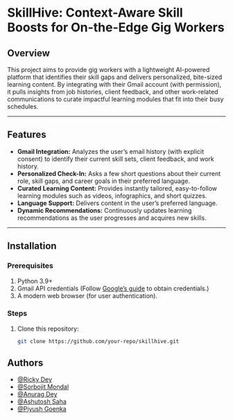 # SkillHive: Context-Aware Skill Boosts for On-the-Edge Gig Workers

## Overview
This project aims to provide gig workers with a lightweight AI-powered platform that identifies their skill gaps and delivers personalized, bite-sized learning content. By integrating with their Gmail account (with permission), it pulls insights from job histories, client feedback, and other work-related communications to curate impactful learning modules that fit into their busy schedules.

---

## Features
- **Gmail Integration:** Analyzes the user’s email history (with explicit consent) to identify their current skill sets, client feedback, and work history.
- **Personalized Check-In:** Asks a few short questions about their current role, skill gaps, and career goals in their preferred language.
- **Curated Learning Content:** Provides instantly tailored, easy-to-follow learning modules such as videos, infographics, and short quizzes.
- **Language Support:** Delivers content in the user’s preferred language.
- **Dynamic Recommendations:** Continuously updates learning recommendations as the user progresses and acquires new skills.

---

## Installation

### Prerequisites
1. Python 3.9+
2. Gmail API credentials (Follow [Google’s guide](https://developers.google.com/gmail/api/quickstart/python) to obtain credentials.)
3. A modern web browser (for user authentication).

### Steps
1. Clone this repository:
   ```bash
   git clone https://github.com/your-repo/skillhive.git
## Authors
- [@Ricky Dey](https://github.com/Ricky2054)
- [@Sorbojit Mondal](https://github.com/33sorbojitmondal)
- [@Anurag Dey](https://github.com/anuragcode-16)
- [@Ashutosh Saha](https://github.com/Ash310u)
- [@Piyush Goenka](https://github.com/piyushgoenka2005)
